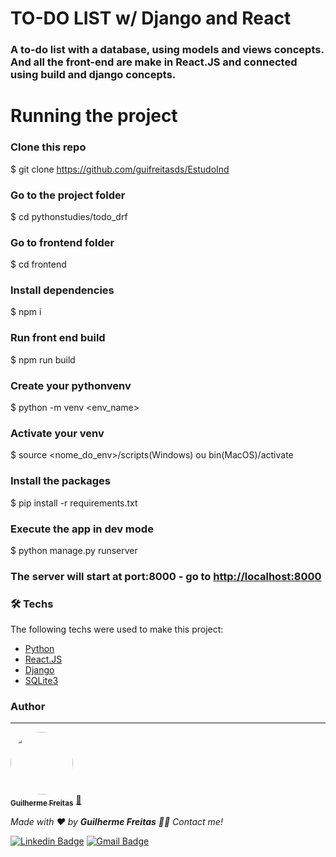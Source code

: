 # TO-DO LIST w/ Django and React

### A to-do list with a database, using models and views concepts. And all the front-end are make in React.JS and connected using build and django concepts.


# Running the project

### Clone this repo
$ git clone <https://github.com/guifreitasds/EstudoInd>

### Go to the project folder
$ cd pythonstudies/todo_drf

### Go to frontend folder
$ cd frontend

### Install dependencies
$ npm i

### Run front end build
$ npm run build

### Create your pythonvenv
$ python -m venv <env_name>

### Activate your venv
$ source <nome_do_env>/scripts(Windows) ou bin(MacOS)/activate

### Install the packages
$ pip install -r requirements.txt

### Execute the app in dev mode
$ python manage.py runserver

### The server will start at port:8000 - go to <http://localhost:8000>

### 🛠 Techs

The following techs were used to make this project:

* [Python](https://www.python.org/)
* [React.JS](https://react.dev/)
* [Django](https://www.djangoproject.com/)
* [SQLite3](https://docs.python.org/3/library/sqlite3.html)

### Author
---

<a href="https://github.com/guifreitasds">
 <img style="border-radius: 50%;" src="https://avatars.githubusercontent.com/u/99972010?v=4" width="100px;" alt=""/>
 <br />
 <sub><b>Guilherme Freitas</b></sub></a> <a href="https://github.com/guifreitasds" title="Rocketseat">🚀</a>


_Made with ❤️ by __Guilherme Freitas__ 👋🏽 Contact me!_

[![Linkedin Badge](https://img.shields.io/badge/-Guilherme-blue?style=flat-square&logo=Linkedin&logoColor=white&link=https://www.linkedin.com/in/guilherme-freitas-90209a233/)](https://www.linkedin.com/in/guilherme-freitas-90209a233/) 
[![Gmail Badge](https://img.shields.io/badge/-guilhermefsantos9@gmail.com-c14438?style=flat-square&logo=Gmail&logoColor=white&link=mailto:guilhermefsantos9@gmail.com)](mailto:guilhermefsantos9@gmail.com)
